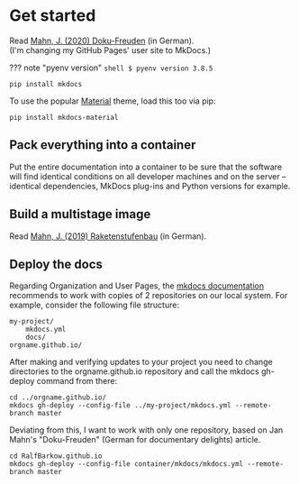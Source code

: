 # Get started

Read [Mahn, J. (2020) Doku-Freuden](https://www.heise.de/select/ct/2020/18/2000809371395242374) (in German).  
(I'm changing my GitHub Pages' user site to MkDocs.)

??? note "pyenv version"
    ```shell
    $ pyenv version
    3.8.5
    ```

```shell
pip install mkdocs
```

To use the popular [Material](https://squidfunk.github.io/mkdocs-material/) theme, load this too via pip:

```shell
pip install mkdocs-material
```

## Pack everything into a container

Put the entire documentation into a container to be sure that the software will find identical conditions on all developer machines and on the server – identical dependencies, MkDocs plug-ins and Python versions for example.

## Build a multistage image

Read [Mahn, J. (2019) Raketenstufenbau](https://www.heise.de/select/ct/2019/3/1548578276157318) (in German).

## Deploy the docs
Regarding Organization and User Pages, the [mkdocs documentation](https://www.mkdocs.org/user-guide/deploying-your-docs/#organization-and-user-pages) recommends to work with copies of 2 repositories on our local system. For example, consider the following file structure:
```
my-project/
    mkdocs.yml
    docs/
orgname.github.io/
```
After making and verifying updates to your project you need to change directories to the orgname.github.io repository and call the mkdocs gh-deploy command from there:
```shell
cd ../orgname.github.io/
mkdocs gh-deploy --config-file ../my-project/mkdocs.yml --remote-branch master
```
Deviating from this, I want to work with only one repository, based on Jan Mahn's "Doku-Freuden" (German for documentary delights) article. 
```shell
cd RalfBarkow.github.io
mkdocs gh-deploy --config-file container/mkdocs/mkdocs.yml --remote-branch master
```
